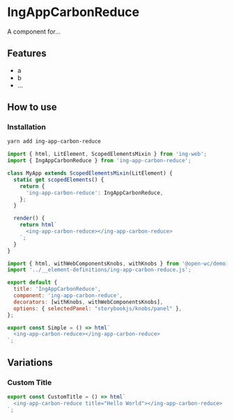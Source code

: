 # IngAppCarbonReduce

A component for...

## Features

- a
- b
- ...

## How to use

### Installation

```bash
yarn add ing-app-carbon-reduce
```

```js
import { html, LitElement, ScopedElementsMixin } from 'ing-web';
import { IngAppCarbonReduce } from 'ing-app-carbon-reduce';

class MyApp extends ScopedElementsMixin(LitElement) {
  static get scopedElements() {
    return {
      'ing-app-carbon-reduce': IngAppCarbonReduce,
    };
  }

  render() {
    return html`
      <ing-app-carbon-reduce></ing-app-carbon-reduce>
    `;
  }
}
```

```js script
import { html, withWebComponentsKnobs, withKnobs } from '@open-wc/demoing-storybook';
import '../__element-definitions/ing-app-carbon-reduce.js';

export default {
  title: 'IngAppCarbonReduce',
  component: 'ing-app-carbon-reduce',
  decorators: [withKnobs, withWebComponentsKnobs],
  options: { selectedPanel: "storybookjs/knobs/panel" },
};
```

```js preview-story
export const Simple = () => html`
  <ing-app-carbon-reduce></ing-app-carbon-reduce>
`;
```

## Variations

### Custom Title

```js preview-story
export const CustomTitle = () => html`
  <ing-app-carbon-reduce title="Hello World"></ing-app-carbon-reduce>
`;
```
